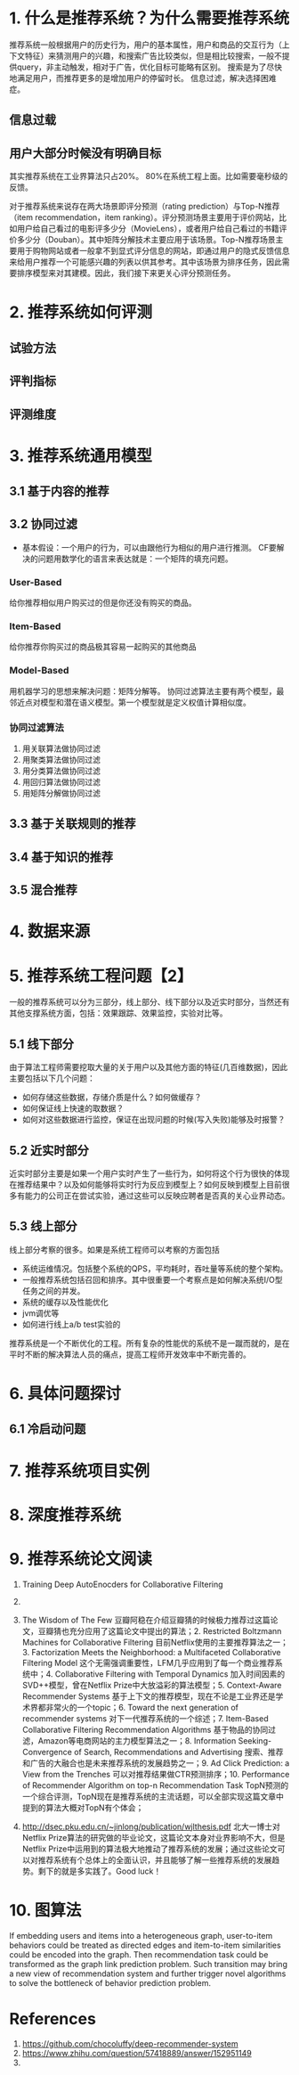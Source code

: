 # 1. 什么是推荐系统？为什么需要推荐系统
推荐系统一般根据用户的历史行为，用户的基本属性，用户和商品的交互行为（上下文特征）来猜测用户的兴趣，和搜索广告比较类似，但是相比较搜索，一般不提供query，非主动触发，相对于广告，优化目标可能略有区别。
搜索是为了尽快地满足用户，而推荐更多的是增加用户的停留时长。
信息过滤，解决选择困难症。
## 信息过载
## 用户大部分时候没有明确目标

其实推荐系统在工业界算法只占20%。 80%在系统工程上面。比如需要毫秒级的反馈。

对于推荐系统来说存在两大场景即评分预测（rating prediction）与Top-N推荐（item recommendation，item ranking）。评分预测场景主要用于评价网站，比如用户给自己看过的电影评多少分（MovieLens），或者用户给自己看过的书籍评价多少分（Douban）。其中矩阵分解技术主要应用于该场景。Top-N推荐场景主要用于购物网站或者一般拿不到显式评分信息的网站，即通过用户的隐式反馈信息来给用户推荐一个可能感兴趣的列表以供其参考。其中该场景为排序任务，因此需要排序模型来对其建模。因此，我们接下来更关心评分预测任务。

# 2. 推荐系统如何评测
## 试验方法
## 评判指标
## 评测维度

# 3. 推荐系统通用模型
## 3.1 基于内容的推荐
## 3.2 协同过滤
* 基本假设：一个用户的行为，可以由跟他行为相似的用户进行推测。
CF要解决的问题用数学化的语言来表达就是：一个矩阵的填充问题。
### User-Based
给你推荐相似用户购买过的但是你还没有购买的商品。
### Item-Based
给你推荐你购买过的商品极其容易一起购买的其他商品
### Model-Based
用机器学习的思想来解决问题：矩阵分解等。
协同过滤算法主要有两个模型，最邻近点对模型和潜在语义模型。第一个模型就是定义权值计算相似度。

### 协同过滤算法
1. 用关联算法做协同过滤
2. 用聚类算法做协同过滤
3. 用分类算法做协同过滤
4. 用回归算法做协同过滤
5. 用矩阵分解做协同过滤

## 3.3 基于关联规则的推荐
## 3.4 基于知识的推荐
## 3.5 混合推荐

# 4. 数据来源

# 5. 推荐系统工程问题【2】
一般的推荐系统可以分为三部分，线上部分、线下部分以及近实时部分，当然还有其他支撑系统方面，包括：效果跟踪、效果监控，实验对比等。
## 5.1 线下部分
由于算法工程师需要挖取大量的关于用户以及其他方面的特征(几百维数据)，因此主要包括以下几个问题：
* 如何存储这些数据，存储介质是什么？如何做缓存？
* 如何保证线上快速的取数据？
* 如何对这些数据进行监控，保证在出现问题的时候(写入失败)能够及时报警？
## 5.2 近实时部分
近实时部分主要是如果一个用户实时产生了一些行为，如何将这个行为很快的体现在推荐结果中？以及如何能够将实时行为反应到模型上？如何反映到模型上目前很多有能力的公司正在尝试实验，通过这些可以反映应聘者是否真的关心业界动态。
## 5.3 线上部分
线上部分考察的很多。如果是系统工程师可以考察的方面包括
* 系统运维情况。包括整个系统的QPS，平均耗时，吞吐量等系统的整个架构。
* 一般推荐系统包括召回和排序。其中很重要一个考察点是如何解决系统I/O型任务之间的并发。
* 系统的缓存以及性能优化
* jvm调优等
* 如何进行线上a/b test实验的

推荐系统是一个不断优化的工程。所有复杂的性能优的系统不是一蹴而就的，是在平时不断的解决算法人员的痛点，提高工程师开发效率中不断完善的。

# 6. 具体问题探讨
## 6.1 冷启动问题

# 7. 推荐系统项目实例

# 8. 深度推荐系统

# 9. 推荐系统论文阅读
1. Training Deep AutoEnocders for Collaborative Filtering
2.

1. The Wisdom of The Few 豆瓣阿稳在介绍豆瓣猜的时候极力推荐过这篇论文，豆瓣猜也充分应用了这篇论文中提出的算法；2. Restricted Boltzmann Machines for Collaborative Filtering 目前Netflix使用的主要推荐算法之一；3. Factorization Meets the Neighborhood: a Multifaceted Collaborative Filtering Model 这个无需强调重要性，LFM几乎应用到了每一个商业推荐系统中；4. Collaborative Filtering with Temporal Dynamics 加入时间因素的SVD++模型，曾在Netflix Prize中大放溢彩的算法模型；5. Context-Aware Recommender Systems 基于上下文的推荐模型，现在不论是工业界还是学术界都非常火的一个topic；6. Toward the next generation of recommender systems 对下一代推荐系统的一个综述；7. Item-Based Collaborative Filtering Recommendation Algorithms 基于物品的协同过滤，Amazon等电商网站的主力模型算法之一；8. Information Seeking-Convergence of Search, Recommendations and Advertising 搜索、推荐和广告的大融合也是未来推荐系统的发展趋势之一；9. Ad Click Prediction: a View from the Trenches 可以对推荐结果做CTR预测排序；10. Performance of Recommender Algorithm on top-n Recommendation Task TopN预测的一个综合评测，TopN现在是推荐系统的主流话题，可以全部实现这篇文章中提到的算法大概对TopN有个体会；

11. http://dsec.pku.edu.cn/~jinlong/publication/wjlthesis.pdf 北大一博士对Netflix Prize算法的研究做的毕业论文，这篇论文本身对业界影响不大，但是Netflix Prize中运用到的算法极大地推动了推荐系统的发展；通过这些论文可以对推荐系统有个总体上的全面认识，并且能够了解一些推荐系统的发展趋势。剩下的就是多实践了。Good luck！


# 10. 图算法
If embedding users and items into a heterogeneous graph, user-to-item behaviors could be treated as directed edges and item-to-item similarities could be encoded into the graph. Then recommendation task could be transformed as the graph link prediction problem. Such transition may bring a new view of recommendation system and further trigger novel algorithms to solve the bottleneck of behavior prediction problem.


# References
1. https://github.com/chocoluffy/deep-recommender-system
2. https://www.zhihu.com/question/57418889/answer/152951149
3. 
